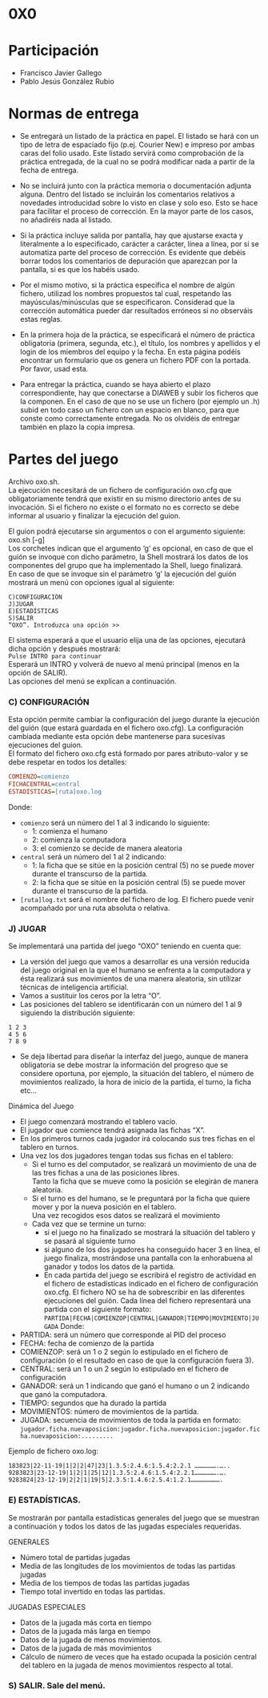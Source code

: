 # 0X0

# Participación

- Francisco Javier Gallego
- Pablo Jesús González Rubio

# Normas de entrega

- Se entregará un listado de la práctica en papel. El listado se hará con un tipo de letra de espaciado fijo (p.ej. Courier New) e impreso por ambas caras del folio usado. Este listado servirá como comprobación de la práctica entregada, de la cual no se podrá modificar nada a partir de la fecha de entrega.

- No se incluirá junto con la práctica memoria o documentación adjunta alguna. Dentro del listado se incluirán los comentarios relativos a novedades introducidad sobre lo visto en clase y solo eso. Esto se hace para facilitar el proceso de corrección. En la mayor parte de los casos, no añadiréis nada al listado.

- Si la práctica incluye salida por pantalla, hay que ajustarse exacta y literalmente a lo especificado, carácter a carácter, línea a línea, por si se automatiza parte del proceso de corrección. Es evidente que debéis borrar todos los comentarios de depuración que aparezcan por la pantalla, si es que los habéis usado.

- Por el mismo motivo, si la práctica especifica el nombre de algún fichero, utilizad los nombres propuestos tal cual, respetando las mayúsculas/minúsculas que se especificaron. Considerad que la corrección automática pueder dar resultados erróneos si no observáis estas reglas.

- En la primera hoja de la práctica, se especificará el número de práctica obligatoria (primera, segunda, etc.), el título, los nombres y apellidos y el login de los miembros del equipo y la fecha. En esta página podéis encontrar un formulario que os genera un fichero PDF con la portada. Por favor, usad esta.

- Para entregar la práctica, cuando se haya abierto el plazo correspondiente, hay que conectarse a DIAWEB y subir los ficheros que la componen. En el caso de que no se use un fichero (por ejemplo un .h) subid en todo caso un fichero con un espacio en blanco, para que conste como correctamente entregada. No os olvidéis de entregar también en plazo la copia impresa.

# Partes del juego

Archivo oxo.sh.<br>
La ejecución necesitará de un fichero de configuración oxo.cfg que obligatoriamente tendrá que existir en su mismo
directorio antes de su invocación. Si el fichero no existe o el formato no es correcto se debe informar al usuario y finalizar la
ejecución del guion.

El guion podrá ejecutarse sin argumentos o con el argumento siguiente: oxo.sh [-g] <br>
Los corchetes indican que el argumento ‘g’ es opcional, en caso de que el guión se invoque con dicho parámetro, la Shell
mostrará los datos de los componentes del grupo que ha implementado la Shell, luego finalizará.<br>
En caso de que se invoque sin el parámetro ‘g’ la ejecución del guión mostrará un menú con opciones igual al siguiente:
```
C)CONFIGURACIÓN
J)JUGAR
E)ESTADÍSTICAS
S)SALIR
“OXO”. Introduzca una opción >>
```

El sistema esperará a que el usuario elija una de las opciones, ejecutará dicha opción y después mostrará:<br>
`Pulse INTRO para continuar`<br>
Esperará un INTRO y volverá de nuevo al menú principal (menos en la opción de SALIR).<br>
Las opciones del menú se explican a continuación.

### C) CONFIGURACIÓN
Esta opción permite cambiar la configuración del juego durante la ejecución del guión (que estará guardada en el fichero
oxo.cfg). La configuración cambiada mediante esta opción debe mantenerse para sucesivas ejecuciones del guion.<br>
El formato del fichero oxo.cfg está formado por pares atributo-valor y se debe respetar en todos los detalles:
```cfg
COMIENZO=comienzo
FICHACENTRAL=central
ESTADISTICAS=[ruta]oxo.log 
```
Donde:
- `comienzo` será un número del 1 al 3 indicando lo siguiente:
  - 1: comienza el humano
  - 2: comienza la computadora
  - 3: el comienzo se decide de manera aleatoria
- `central` será un número del 1 al 2 indicando:
  - 1: la ficha que se sitúe en la posición central (5) no se puede mover durante el transcurso de la partida.
  - 2: la ficha que se sitúe en la posición central (5) se puede mover durante el transcurso de la partida.
- `[ruta]log.txt` será el nombre del fichero de log. El fichero puede venir acompañado por una ruta absoluta o
relativa.

### J) JUGAR
Se implementará una partida del juego “OXO” teniendo en cuenta que:<br>
- La versión del juego que vamos a desarrollar es una versión reducida del juego original en la que el humano se
enfrenta a la computadora y ésta realizará sus movimientos de una manera aleatoria, sin utilizar técnicas de
inteligencia artificial.
- Vamos a sustituir los ceros por la letra “O”.
- Las posiciones del tablero se identificarán con un número del 1 al 9 siguiendo la distribución siguiente:
```
1 2 3
4 5 6
7 8 9
```
- Se deja libertad para diseñar la interfaz del juego, aunque de manera obligatoria se debe mostrar la información
del progreso que se considere oportuna, por ejemplo, la situación del tablero, el número de movimientos
realizado, la hora de inicio de la partida, el turno, la ficha etc...

Dinámica del Juego
- El juego comenzará mostrando el tablero vacío.
- El jugador que comience tendrá asignada las fichas “X”.
- En los primeros turnos cada jugador irá colocando sus tres fichas en el tablero en turnos.
- Una vez los dos jugadores tengan todas sus fichas en el tablero:
  - Si el turno es del computador, se realizará un movimiento de una de las tres fichas a una de las posiciones libres.<br>Tanto la ficha que se mueve como la posición se elegirán de manera aleatoria.
  - Si el turno es del humano, se le preguntará por la ficha que quiere mover y por la nueva posición en el tablero.<br>Una vez recogidos esos datos se realizará el movimiento
  - Cada vez que se termine un turno:
    - si el juego no ha finalizado se mostrará la situación del tablero y se pasará al siguiente turno
    - si alguno de los dos jugadores ha conseguido hacer 3 en línea, el juego finaliza, mostrándose una pantalla con la enhorabuena al ganador y todos los datos de la partida.
    - En cada partida del juego se escribirá el registro de actividad en el fichero de estadísticas indicado en el fichero de configuración oxo.cfg. El fichero NO se ha de sobrescribir en las diferentes ejecuciones del guión. Cada línea del fichero representará una partida con el siguiente formato:<br>
`PARTIDA|FECHA|COMIENZOP|CENTRAL|GANADOR|TIEMPO|MOVIMIENTO|JUGADA`
Donde:
- PARTIDA: será un número que corresponde al PID del proceso
- FECHA: fecha de comienzo de la partida
- COMIENZOP: será un 1 o 2 según lo estipulado en el fichero de configuración (o el resultado en caso de que la
configuración fuera 3).
- CENTRAL: será un 1 o un 2 según lo estipulado en el fichero de configuración
- GANADOR: será un 1 indicando que ganó el humano o un 2 indicando que ganó la computadora.
- TIEMPO: segundos que ha durado la partida
- MOVIMIENTOS: número de movimientos de la partida.
- JUGADA: secuencia de movimientos de toda la partida en formato:
  `jugador.ficha.nuevaposicion:jugador.ficha.nuevaposicion:jugador.ficha.nuevaposicion:.........`

Ejemplo de fichero oxo.log:
```
183823|22-11-19|1|2|2|47|23|1.3.5:2.4.6:1.5.4:2.2.1 ……………….…..
9283823|23-12-19|1|2|1|25|12|1.3.5:2.4.6:1.5.4:2.2.1……………….….
9283824|23-12-19|2|2|1|19|5|2.3.5:1.4.6:2.5.4:1.2.1…………………….
```

### E) ESTADÍSTICAS.
Se mostrarán por pantalla estadísticas generales del juego que se muestran a continuación y todos los datos de las jugadas
especiales requeridas.

GENERALES
- Número total de partidas jugadas
- Media de las longitudes de los movimientos de todas las partidas jugadas
- Media de los tiempos de todas las partidas jugadas
- Tiempo total invertido en todas las partidas.

JUGADAS ESPECIALES
- Datos de la jugada más corta en tiempo
- Datos de la jugada más larga en tiempo
- Datos de la jugada de menos movimientos.
- Datos de la jugada de más movimientos
- Cálculo de número de veces que ha estado ocupada la posición central del tablero en la jugada de menos movimientos
respecto al total.
### S) SALIR. Sale del menú.
